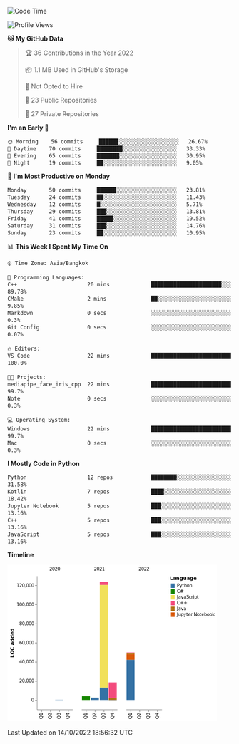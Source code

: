 <!--START_SECTION:waka-->
![Code Time](http://img.shields.io/badge/Code%20Time-839%20hrs%204%20mins-blue)

![Profile Views](http://img.shields.io/badge/Profile%20Views-0-blue)

**🐱 My GitHub Data** 

> 🏆 36 Contributions in the Year 2022
 > 
> 📦 1.1 MB Used in GitHub's Storage 
 > 
> 🚫 Not Opted to Hire
 > 
> 📜 23 Public Repositories 
 > 
> 🔑 27 Private Repositories  
 > 
**I'm an Early 🐤** 

```text
🌞 Morning    56 commits     ██████░░░░░░░░░░░░░░░░░░░   26.67% 
🌆 Daytime    70 commits     ████████░░░░░░░░░░░░░░░░░   33.33% 
🌃 Evening    65 commits     ███████░░░░░░░░░░░░░░░░░░   30.95% 
🌙 Night      19 commits     ██░░░░░░░░░░░░░░░░░░░░░░░   9.05%

```
📅 **I'm Most Productive on Monday** 

```text
Monday       50 commits     ██████░░░░░░░░░░░░░░░░░░░   23.81% 
Tuesday      24 commits     ██░░░░░░░░░░░░░░░░░░░░░░░   11.43% 
Wednesday    12 commits     █░░░░░░░░░░░░░░░░░░░░░░░░   5.71% 
Thursday     29 commits     ███░░░░░░░░░░░░░░░░░░░░░░   13.81% 
Friday       41 commits     █████░░░░░░░░░░░░░░░░░░░░   19.52% 
Saturday     31 commits     ███░░░░░░░░░░░░░░░░░░░░░░   14.76% 
Sunday       23 commits     ██░░░░░░░░░░░░░░░░░░░░░░░   10.95%

```


📊 **This Week I Spent My Time On** 

```text
⌚︎ Time Zone: Asia/Bangkok

💬 Programming Languages: 
C++                      20 mins             ██████████████████████░░░   89.78% 
CMake                    2 mins              ██░░░░░░░░░░░░░░░░░░░░░░░   9.85% 
Markdown                 0 secs              ░░░░░░░░░░░░░░░░░░░░░░░░░   0.3% 
Git Config               0 secs              ░░░░░░░░░░░░░░░░░░░░░░░░░   0.07%

🔥 Editors: 
VS Code                  22 mins             █████████████████████████   100.0%

🐱‍💻 Projects: 
mediapipe_face_iris_cpp  22 mins             █████████████████████████   99.7% 
Note                     0 secs              ░░░░░░░░░░░░░░░░░░░░░░░░░   0.3%

💻 Operating System: 
Windows                  22 mins             █████████████████████████   99.7% 
Mac                      0 secs              ░░░░░░░░░░░░░░░░░░░░░░░░░   0.3%

```

**I Mostly Code in Python** 

```text
Python                   12 repos            ████████░░░░░░░░░░░░░░░░░   31.58% 
Kotlin                   7 repos             ████░░░░░░░░░░░░░░░░░░░░░   18.42% 
Jupyter Notebook         5 repos             ███░░░░░░░░░░░░░░░░░░░░░░   13.16% 
C++                      5 repos             ███░░░░░░░░░░░░░░░░░░░░░░   13.16% 
JavaScript               5 repos             ███░░░░░░░░░░░░░░░░░░░░░░   13.16%

```


**Timeline**

![Chart not found](https://raw.githubusercontent.com/pntt3011/pntt3011/main/charts/bar_graph.png) 


 Last Updated on 14/10/2022 18:56:32 UTC
<!--END_SECTION:waka-->
